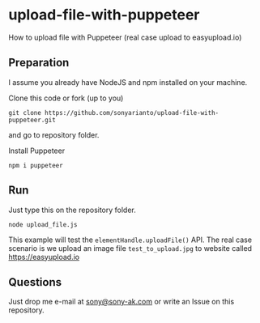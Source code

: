 # upload-file-with-puppeteer
How to upload file with Puppeteer (real case upload to easyupload.io)

## Preparation
I assume you already have NodeJS and npm installed on your machine.

Clone this code or fork (up to you)
```
git clone https://github.com/sonyarianto/upload-file-with-puppeteer.git
```
and go to repository folder.

Install Puppeteer
```
npm i puppeteer
```

## Run
Just type this on the repository folder.
```
node upload_file.js
```

This example will test the `elementHandle.uploadFile()` API. The real case scenario is we upload an image file `test_to_upload.jpg` to website called https://easyupload.io

## Questions
Just drop me e-mail at sony@sony-ak.com or write an Issue on this repository.
